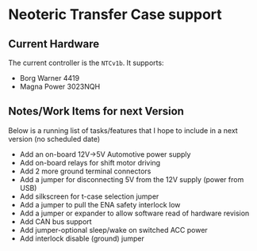 # Neoteric Transfer Case support

## Current Hardware

The current controller is the `NTCv1b`.  It supports:

- Borg Warner 4419
- Magna Power 3023NQH

## Notes/Work Items for next Version

Below is a running list of tasks/features that I hope to include in a next version (no scheduled date)

- Add an on-board 12V->5V Automotive power supply
- Add on-board relays for shift motor driving 
- Add 2 more ground terminal connectors
- Add a jumper for disconnecting 5V from the 12V supply (power from USB)
- Add silkscreen for t-case selection jumper
- Add a jumper to pull the ENA safety interlock low
- Add a jumper or expander to allow software read of hardware revision 
- Add CAN bus support
- Add jumper-optional sleep/wake on switched ACC power
- Add interlock disable (ground) jumper